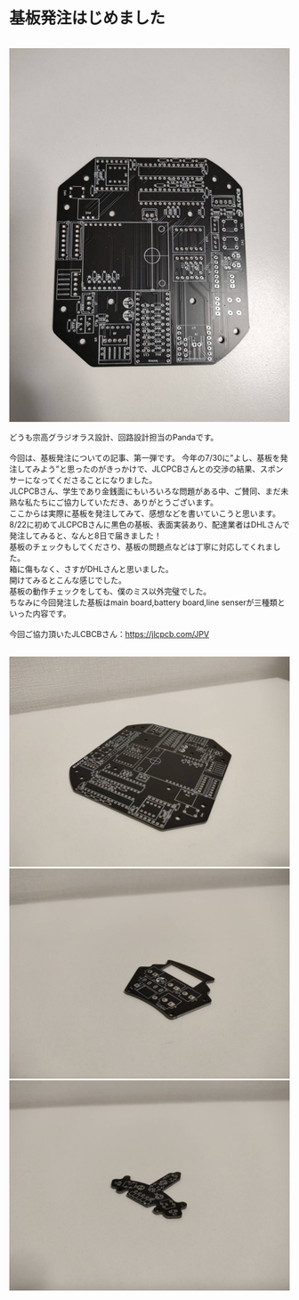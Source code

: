 # 基板発注はじめました
<br>
<img src="images/基板1.jpg" width="600px">
<br>

どうも宗高グラジオラス設計、回路設計担当のPandaです。
<br>
<br>
今回は、基板発注についての記事、第一弾です。
今年の7/30に”よし、基板を発注してみよう”と思ったのがきっかけで、JLCPCBさんとの交渉の結果、スポンサーになってくださることになりました。<br>
JLCPCBさん、学生であり金銭面にもいろいろな問題がある中、ご賛同、まだ未熟な私たちにご協力していただき、ありがとうございます。<br>
ここからは実際に基板を発注してみて、感想などを書いていこうと思います。<br>
8/22に初めてJLCPCBさんに黒色の基板、表面実装あり、配達業者はDHLさんで発注してみると、なんと8日で届きました！<br>
基板のチェックもしてくださり、基板の問題点などは丁寧に対応してくれました。<br>
箱に傷もなく、さすがDHLさんと思いました。<br>
開けてみるとこんな感じでした。<br>
基板の動作チェックをしても、僕のミス以外完璧でした。<br>
ちなみに今回発注した基板はmain board,battery board,line senserが三種類といった内容です。<br>
<br>
今回ご協力頂いたJLCBCBさん：https://jlcpcb.com/JPV <br>


<br>
<img src="images/main.jpg">
<br>
<img src="images/battery.jpg">
<br>
<img src="images/line.jpg">
<br>